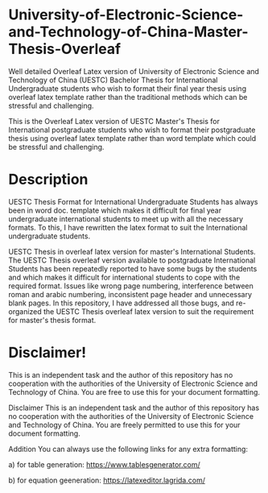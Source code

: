 # University-of-Electronic-Science-and-Technology-of-China-Master-Thesis-Overleaf

Well detailed Overleaf Latex version of University of Electronic Science and Technology of China (UESTC) Bachelor Thesis for International Undergraduate students who wish to format their final year thesis using overleaf latex template rather than the traditional methods which can be stressful and challenging.

This is the Overleaf Latex version of UESTC Master's Thesis for International postgraduate students who wish to format their postgraduate thesis using overleaf latex template rather than word template which could be stressful and challenging.

# Description
UESTC Thesis Format for International Undergraduate Students has always been in word doc. template which makes it difficult for final year undergraduate international students to meet up with all the necessary formats. To this, I have rewritten the latex format to suit the International undergraduate students.

UESTC Thesis in overleaf latex version for master's International Students. The UESTC Thesis overleaf version available to postgraduate International Students has been repeatedly reported to have some bugs by the students and which makes it difficult for international students to cope with the required format. Issues like wrong page numbering, interference between roman and arabic numbering, inconsistent page header and unnecessary blank pages. In this repository, I have addressed all those bugs, and re-organized the UESTC Thesis overleaf latex version to suit the requirement for master's thesis format.

# Disclaimer!
This is an independent task and the author of this repository has no cooperation with the authorities of the University of Electronic Science and Technology of China. You are free to use this for your document formatting.

Disclaimer
This is an independent task and the author of this repository has no cooperation with the authorities of the University of Electronic Science and Technology of China. You are freely permitted to use this for your document formatting.

Addition
You can always use the following links for any extra formatting:

a) for table generation: https://www.tablesgenerator.com/

b) for equation geeneration: https://latexeditor.lagrida.com/
